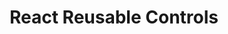 ---
title: "React Reusable Controls"
description: "Build professional-looking web parts and extensions with a set of reusable React controls that can be used in SharePoint Framework (SPFx) solutions."
image: "images/sdks-background-reusable-controls.webp"
externalLink: "https://pnp.github.io/sp-dev-fx-controls-react/"
---